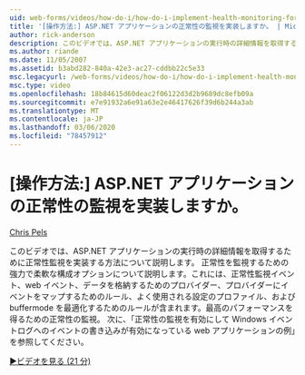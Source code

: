 ```yaml
---
uid: web-forms/videos/how-do-i/how-do-i-implement-health-monitoring-for-an-aspnet-application
title: '[操作方法:] ASP.NET アプリケーションの正常性の監視を実装しますか。 | Microsoft Docs'
author: rick-anderson
description: このビデオでは、ASP.NET アプリケーションの実行時の詳細情報を取得するために正常性監視を実装する方法について説明します。 強力な機能について説明します。
ms.author: riande
ms.date: 11/05/2007
ms.assetid: b3abd282-840a-42e3-ac27-cddbb22c5e33
msc.legacyurl: /web-forms/videos/how-do-i/how-do-i-implement-health-monitoring-for-an-aspnet-application
msc.type: video
ms.openlocfilehash: 18b84615d60deac2f06122d3d2b9689dc8efb09a
ms.sourcegitcommit: e7e91932a6e91a63e2e46417626f39d6b244a3ab
ms.translationtype: MT
ms.contentlocale: ja-JP
ms.lasthandoff: 03/06/2020
ms.locfileid: "78457912"
---
```

# <a name="how-do-i--implement-health-monitoring-for-an-aspnet-application"></a>[操作方法:] ASP.NET アプリケーションの正常性の監視を実装しますか。

[Chris Pels](https://twitter.com/chrispels)

このビデオでは、ASP.NET アプリケーションの実行時の詳細情報を取得するために正常性監視を実装する方法について説明します。 正常性を監視するための強力で柔軟な構成オプションについて説明します。これには、正常性監視イベント、web イベント、データを格納するためのプロバイダー、プロバイダーにイベントをマップするためのルール、よく使用される設定のプロファイル、および buffermode を最適化するためのルールが含まれます。最高のパフォーマンスを得るための正常性の監視。 次に、「正常性の監視を有効にして Windows イベントログへのイベントの書き込みが有効になっている web アプリケーションの例」を参照してください。

[&#9654;ビデオを見る (21 分)](https://channel9.msdn.com/Blogs/ASP-NET-Site-Videos/how-do-i-implement-health-monitoring-for-an-aspnet-application)
